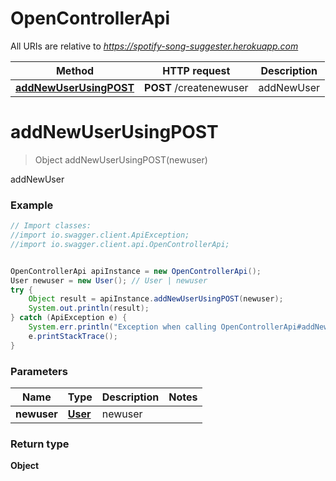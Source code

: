 # OpenControllerApi

All URIs are relative to *https://spotify-song-suggester.herokuapp.com*

Method | HTTP request | Description
------------- | ------------- | -------------
[**addNewUserUsingPOST**](OpenControllerApi.md#addNewUserUsingPOST) | **POST** /createnewuser | addNewUser


<a name="addNewUserUsingPOST"></a>
# **addNewUserUsingPOST**
> Object addNewUserUsingPOST(newuser)

addNewUser

### Example
```java
// Import classes:
//import io.swagger.client.ApiException;
//import io.swagger.client.api.OpenControllerApi;


OpenControllerApi apiInstance = new OpenControllerApi();
User newuser = new User(); // User | newuser
try {
    Object result = apiInstance.addNewUserUsingPOST(newuser);
    System.out.println(result);
} catch (ApiException e) {
    System.err.println("Exception when calling OpenControllerApi#addNewUserUsingPOST");
    e.printStackTrace();
}
```

### Parameters

Name | Type | Description  | Notes
------------- | ------------- | ------------- | -------------
 **newuser** | [**User**](User.md)| newuser |

### Return type

**Object**
